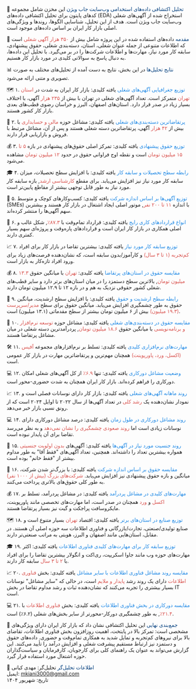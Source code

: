 🚀 <font color="#023E7D">تحلیل اکتشافی داده‌های استخدامی وب‌سایت جاب ویژن</font>
این مخزن شامل مجموعه کدهای پایتون برای تحلیل اکتشافی داده‌های (EDA) استخراج شده از آگهی‌های شغلی وب‌سایت جاب ویژن است. هدف از این تحلیل، شناسایی الگوها، روندها و ویژگی‌های اصلی بازار کار ایران بر اساس داده‌های موجود است.

📜 <font color="#023E7D">مقدمه</font>
داده‌های استفاده شده در این پروژه شامل بیش از <font color="#D9534F">۳۵۰ هزار آگهی شغلی</font> است که اطلاعات متنوعی از جمله عنوان شغلی، استان، دسته‌بندی شغلی، حقوق پیشنهادی، سابقه کار مورد نیاز، مهارت‌ها و اطلاعات شرکت‌ها را در بر می‌گیرد. با تحلیل این داده‌ها، به دنبال پاسخ به سوالاتی کلیدی در مورد بازار کار هستیم.

📊 <font color="#023E7D">نتایج تحلیل‌ها</font>
در این بخش، نتایج به دست آمده از تحلیل‌های مختلف به صورت تصویری و متنی ارائه می‌شود.

🗺️ ۱. <font color="#1E88E5">توزیع جغرافیایی آگهی‌های شغلی</font>
یافته کلیدی: بازار کار ایران به شدت در <font color="#D9534F">استان تهران</font> متمرکز است. تعداد آگهی‌های شغلی در تهران با بیش از <font color="#D9534F">۲۳۵ هزار</font> آگهی، با اختلاف بسیار زیاد در صدر قرار دارد. استان‌های اصفهان، البرز و خراسان رضوی قطب‌های بعدی بازار کار کشور هستند.

📂 ۲. <font color="#1E88E5">پرتقاضاترین دسته‌بندی‌های شغلی</font>
یافته کلیدی: مشاغل حوزه <font color="#D9534F">مالی و حسابداری</font> با بیش از <font color="#D9534F">۴۲ هزار</font> آگهی، پرتقاضاترین دسته شغلی هستند و پس از آن، مشاغل مرتبط با فروش و بازاریابی قرار دارند.

💰 ۳. <font color="#1E88E5">توزیع حقوق پیشنهادی</font>
یافته کلیدی: تمرکز اصلی حقوق‌های پیشنهادی در بازه <font color="#D9534F">۵ تا ۱۵ میلیون تومان</font> است و نقطه اوج فراوانی حقوق در حدود <font color="#D9534F">۱۲ میلیون تومان</font> مشاهده می‌شود.

🎓 ۴. <font color="#1E88E5">رابطه سطح تحصیلات و سابقه کار</font>
یافته کلیدی: با افزایش سطح تحصیلات، میزان سابقه کار مورد نیاز نیز افزایش می‌یابد. برای مقطع <font color="#D9534F">کارشناسی ارشد</font>, بازه سابقه کار مورد نیاز به طور قابل توجهی بیشتر از مقاطع پایین‌تر است.

🏢 ۵. <font color="#1E88E5">توزیع آگهی‌ها بر اساس اندازه شرکت</font>
یافته کلیدی: کسب‌وکارهای کوچک و متوسط (SMEs) با اندازه <font color="#D9534F">۱۱ تا ۲۰۰ نفر</font>, موتور اصلی ایجاد اشتغال در بازار کار هستند و بیشترین سهم آگهی‌ها را منتشر کرده‌اند.

📄 ۶. <font color="#1E88E5">انواع قراردادهای کاری رایج</font>
یافته کلیدی: قرارداد تمام‌وقت با <font color="#D9534F">۸۷.۳٪</font>, شکل غالب و اصلی همکاری در بازار کار ایران است و قراردادهای پاره‌وقت و پروژه‌ای سهم بسیار کمتری دارند.

📈 ۷. <font color="#1E88E5">توزیع سابقه کار مورد نیاز</font>
یافته کلیدی: بیشترین تقاضا در بازار کار برای افراد <font color="#D9534F">کم‌تجربه (۱ تا ۳ سال)</font> و کارآموز/بدون سابقه است، که نشان‌دهنده فرصت‌های زیاد برای ورود افراد تازه‌کار به بازار است.

💰 ۸. <font color="#1E88E5">مقایسه حقوق در استان‌های پرتقاضا</font>
یافته کلیدی: <font color="#D9534F">تهران</font> با میانگین حقوق <font color="#D9534F">۱۳.۳ میلیون تومان</font>, بالاترین سطح دستمزد را در میان استان‌های برتر دارد و سایر قطب‌های شغلی کشور حقوقی نزدیک به هم و در بازه ۱۲ تا ۱۲.۹ میلیون تومان دارند.

🚀 ۹. <font color="#1E88E5">رابطه سطح ارشدیت و حقوق</font>
یافته کلیدی: با افزایش سطح ارشدیت، میانگین حقوق به طور چشمگیری افزایش می‌یابد. میانگین حقوق برای سطح <font color="#D9534F">مدیر/سرپرست (۱۹.۳ میلیون)</font> بیش از ۶ میلیون تومان بیشتر از سطح مقدماتی (۱۳.۱ میلیون) است.

💼 ۱۰. <font color="#1E88E5">مقایسه حقوق در دسته‌بندی‌های شغلی</font>
یافته کلیدی: مشاغل حوزه <font color="#D9534F">توسعه نرم‌افزار و برنامه‌نویسی</font> با میانگین حقوق <font color="#D9534F">۱۸.۶ میلیون تومان</font>, پردرآمدترین دسته شغلی در میان مشاغل پرتقاضا هستند.

🛠️ ۱۱. <font color="#1E88E5">مهارت‌های نرم‌افزاری کلیدی</font>
یافته کلیدی: تسلط بر نرم‌افزارهای مجموعه <font color="#D9534F">آفیس (اکسل، ورد، پاورپوینت)</font> همچنان مهم‌ترین و پرتقاضاترین مهارت در بازار کار عمومی است.

💻 ۱۲. <font color="#1E88E5">وضعیت مشاغل دورکاری</font>
یافته کلیدی: تنها <font color="#D9534F">۶.۹٪</font> از کل آگهی‌های شغلی امکان دورکاری را فراهم کرده‌اند. بازار کار ایران همچنان به شدت حضوری-محور است.

📈 ۱۳. <font color="#1E88E5">روند ماهانه آگهی‌های شغلی</font>
یافته کلیدی: بازار کار دارای نوسانات فصلی است و نمودار نشان‌دهنده یک <font color="#D9534F">رشد کلی</font> در تعداد آگهی‌ها از سال ۲۰۲۲ تا اوایل ۲۰۲۴ است که از رونق نسبی بازار خبر می‌دهد.

💻 ۱۴. <font color="#1E88E5">روند مشاغل دورکاری در طول زمان</font>
یافته کلیدی: درصد مشاغل دورکاری دارای نوسانات زیادی است اما <font color="#D9534F">روند صعودی چشمگیری را نشان نمی‌دهد</font> و به نظر می‌رسد تقاضا برای آن پایدار نبوده است.

🚻 ۱۵. <font color="#1E88E5">روند جنسیت مورد نیاز در آگهی‌ها</font>
یافته کلیدی: آگهی‌های <font color="#D9534F">بدون اولویت جنسیتی</font> همواره بیشترین تعداد را داشته‌اند. همچنین، تعداد آگهی‌های "فقط آقا" به طور مداوم بیشتر از "فقط خانم" بوده است.

🏢 ۱۶. <font color="#1E88E5">مقایسه حقوق بر اساس اندازه شرکت</font>
یافته کلیدی: با بزرگ‌تر شدن شرکت، میانگین و بازه حقوق پیشنهادی نیز افزایش می‌یابد. <font color="#D9534F">شرکت‌های بزرگ (بیش از ۱۰۰۰ نفر)</font> به طور کلی حقوق‌های بالاتری پرداخت می‌کنند.

💰 ۱۷. <font color="#1E88E5">مهارت‌های کلیدی در مشاغل پردرآمد</font>
یافته کلیدی: در مشاغل پردرآمد، تسلط بر <font color="#D9534F">اکسل</font> و <font color="#D9534F">ورد</font> همچنان در صدر است، اما مهارت‌های تخصصی مانند پاورپوینت، مایکروسافت پراجکت و گیت نیز بسیار پرتقاضا هستند.

🗺️ ۱۸. <font color="#1E88E5">توزیع صنایع در استان‌های برتر</font>
یافته کلیدی: اقتصاد <font color="#D9534F">تهران</font> بسیار متنوع است و صنایع تولیدی/صنعتی، تجارت/بازرگانی و فناوری اطلاعات سه حوزه اصلی آن هستند. در مقابل، استان‌هایی مانند اصفهان و البرز، هویتی به مراتب صنعتی‌تر دارند.

🎓 ۱۹. <font color="#1E88E5">توزیع سابقه کار برای مهارت‌های کلیدی فناوری اطلاعات</font>
یافته کلیدی: اکثر مهارت‌های حوزه وب مانند جاوا اسکریپت، ری‌اکت و انگولار بیشترین تقاضا را برای افراد با <font color="#D9534F">۲ تا ۳ سال</font> سابقه کار دارند.

📈 ۲۰. <font color="#1E88E5">مقایسه روند مشاغل فناوری اطلاعات با سایر مشاغل</font>
یافته کلیدی: بخش <font color="#D9534F">فناوری اطلاعات</font> دارای یک روند رشد <font color="#D9534F">پایدار و ملایم</font> است، در حالی که "سایر مشاغل" نوسانات بسیار بیشتری را تجربه می‌کنند که نشان‌دهنده ثبات و رشد مداوم تقاضا در بخش IT است.

💻 ۲۱. <font color="#1E88E5">مقایسه دورکاری در بخش فناوری اطلاعات</font>
یافته کلیدی: بخش <font color="#D9534F">فناوری اطلاعات</font> با <font color="#D9534F">۲۱.۴٪</font>, به طور چشمگیری دورکار-محورتر از سایر بخش‌های شغلی (۶.۲٪) است.

🏁 <font color="#023E7D">جمع‌بندی نهایی</font>
این تحلیل اکتشافی نشان داد که بازار کار ایران دارای ویژگی‌های مشخصی است: تمرکز بالا در پایتخت، اهمیت روزافزون بخش فناوری اطلاعات، تقاضای بالا برای نیروهای کم‌تجربه و تمایل شدید به همکاری تمام‌وقت و حضوری. داده‌های حقوق و دستمزد نیز ارتباط مستقیم پیشرفت شغلی و افزایش درآمد را تأیید می‌کنند. این گزارش می‌تواند به عنوان یک راهنمای کلی برای کارجویان، کارفرمایان و سیاست‌گذاران حوزه اشتغال مورد استفاده قرار گیرد.

👤 <font color="#023E7D">اطلاعات تحلیل‌گر</font>
تحلیل‌گر: مهدی کیانی <br>
ایمیل: mkiani3000@gmail.com <br>
تاریخ: شهریور ۱۴۰۴